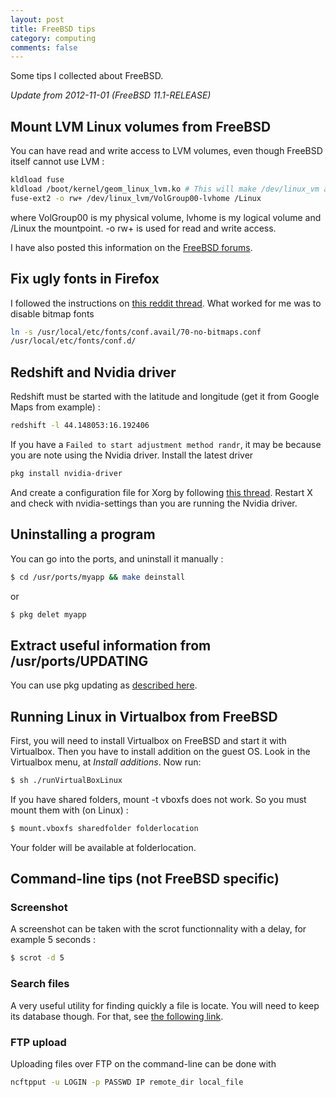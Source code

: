 ```yaml
---
layout: post
title: FreeBSD tips
category: computing
comments: false
---
```



Some tips I collected about FreeBSD.

*Update from 2012-11-01 (FreeBSD 11.1-RELEASE)*

<!--more-->

## Mount LVM Linux volumes from FreeBSD
You can have read and write access to LVM volumes, even though FreeBSD itself
cannot use LVM :

``` bash
kldload fuse
kldload /boot/kernel/geom_linux_lvm.ko # This will make /dev/linux_vm appear
fuse-ext2 -o rw+ /dev/linux_lvm/VolGroup00-lvhome /Linux
```

where <ic>VolGroup00</ic> is my physical volume, <ic>lvhome</ic> is my logical volume and <ic>/Linux</ic>
the mountpoint.
-o rw+ is used for read and write access.

I have also posted this information on the [FreeBSD
forums](https://forums.freebsd.org/threads/howto-mounting-ext4-in-lvm2.29659/#post-386112).

## Fix ugly fonts in Firefox
I followed the instructions on [this reddit
thread](https://www.reddit.com/r/freebsd/comments/7kqr5l/improving_firefox_fonts/).
What worked for me was to disable bitmap fonts 

``` bash
ln -s /usr/local/etc/fonts/conf.avail/70-no-bitmaps.conf
/usr/local/etc/fonts/conf.d/
```

## Redshift and Nvidia driver
Redshift must be started with the latitude and longitude (get it from Google
Maps from example) :

``` bash
redshift -l 44.148053:16.192406
```

If you have a `Failed to start adjustment method randr`, it may be because you are
note using the Nvidia driver. Install the latest driver 

``` bash
pkg install nvidia-driver
```

And create a configuration file for Xorg by following [this
thread](https://forums.freebsd.org/threads/howto-setup-xorg-with-nvidias-driver.52311/). Restart X and check with <ic>nvidia-settings</ic> than you are running the Nvidia driver.

## Uninstalling a program
You can go into the ports, and uninstall it manually :

``` bash
$ cd /usr/ports/myapp && make deinstall
```
or
``` bash
$ pkg delet myapp
```
## Extract useful information from /usr/ports/UPDATING
You can use <ic>pkg updating</ic> as [described
here](http://forums.freebsd.org/showthread.php?t=21142).

## Running Linux in Virtualbox from FreeBSD
First, you will need to install Virtualbox on FreeBSD and start it with <ic>Virtualbox</ic>. Then you have to install addition on the guest OS. Look in
the Virtualbox menu, at _Install additions_. Now run:

``` bash
$ sh ./runVirtualBoxLinux
```

If you have shared folders, <ic>mount -t vboxfs</ic> does not work.
So you must mount them with (on Linux) :

``` bash
$ mount.vboxfs sharedfolder folderlocation
```

Your folder will be available at <ic>folderlocation</ic>.

## Command-line tips (not FreeBSD specific)
### Screenshot
A screenshot can be taken with the <ic>scrot</ic> functionnality with a delay, for example
5 seconds :

``` bash
$ scrot -d 5
```

### Search files
A very useful utility for finding quickly a file is <ic>locate</ic>. You will
need to keep its database though. For that, see [the following
link](http://forums.freebsd.org/showthread.php?t=16100).

### FTP upload
Uploading files over FTP on the command-line can be done with 
``` bash
ncftpput -u LOGIN -p PASSWD IP remote_dir local_file
```
